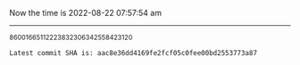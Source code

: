 Now the time is 2022-08-22 07:57:54 am

---

<small>86001665112223832306342558423120</small>

```txt
Latest commit SHA is: aac8e36dd4169fe2fcf05c0fee00bd2553773a87
```
